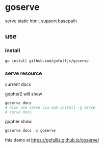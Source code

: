 # goserve

serve static html, support basepath

## use

### install

```sh
go install github.com/gofulljs/goserve
```

### serve resource

current docs

gopher2 will show

```sh
goserve docs
# also use serve via npm install -g serve
# serve docs
```

gopher show

```sh
goserve docs -p goserve
```

this demo at https://gofulljs.github.io/goserve/